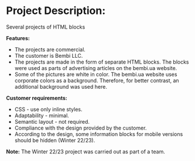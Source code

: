 # Project Description:

Several projects of HTML blocks

**Features:**

- The projects are commercial.
- The customer is Bembi LLC.
- The projects are made in the form of separate HTML blocks. The blocks were
  used as parts of advertising articles on the bembi.ua website.
- Some of the pictures are white in color. The bembi.ua website uses corporate
  colors as a background. Therefore, for better contrast, an additional
  background was used here.

**Customer requirements:**

- CSS - use only inline styles.
- Adaptability - minimal.
- Semantic layout - not required.
- Compliance with the design provided by the customer.
- According to the design, some information blocks for mobile versions should be
  hidden (Winter 22/23).

**Note:** The Winter 22/23 project was carried out as part of a team.
